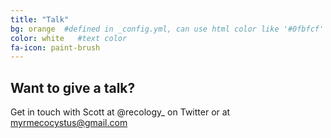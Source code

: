 ```yaml
---
title: "Talk"
bg: orange  #defined in _config.yml, can use html color like '#0fbfcf'
color: white   #text color
fa-icon: paint-brush
---
```


## Want to give a talk?

Get in touch with Scott at @recology_ on Twitter or at myrmecocystus@gmail.com
